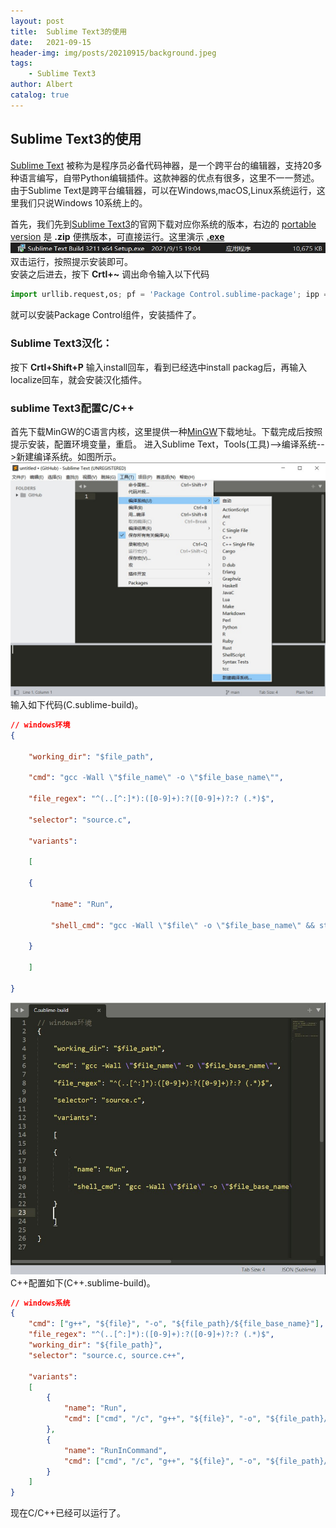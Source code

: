 ```yaml
---
layout: post
title:  Sublime Text3的使用
date:   2021-09-15
header-img: img/posts/20210915/background.jpeg
tags: 
    - Sublime Text3
author: Albert
catalog: true
---
```

## Sublime Text3的使用
[Sublime Text](https://baike.baidu.com/item/Sublime%20Text) 被称为是程序员必备代码神器，是一个跨平台的编辑器，支持20多种语言编写，自带Python编辑插件。这款神器的优点有很多，这里不一一赘述。  
由于Sublime Text是跨平台编辑器，可以在Windows,macOS,Linux系统运行，这里我们只说Windows 10系统上的。

首先，我们先到[Sublime Text3](https://www.sublimetext.com/3)的官网下载对应你系统的版本，右边的 [portable version](https://download.sublimetext.com/Sublime%20Text%20Build%203211%20x64.zip) 是 __.zip__ 便携版本，可直接运行。这里演示 [__.exe__](https://download.sublimetext.com/Sublime%20Text%20Build%203211%20x64%20Setup.exe)  
![](img/posts/20210915/exe.jpg)
双击运行，按照提示安装即可。  
安装之后进去，按下 __Crtl+~__ 调出命令输入以下代码
```python
import urllib.request,os; pf = 'Package Control.sublime-package'; ipp = sublime.installed_packages_path(); urllib.request.install_opener( urllib.request.build_opener( urllib.request.ProxyHandler()) ); open(os.path.join(ipp, pf), 'wb').write(urllib.request.urlopen( 'http://sublime.wbond.net/' + pf.replace(' ','%20')).read())
```
就可以安装Package Control组件，安装插件了。

### Sublime Text3汉化：
按下 __Crtl+Shift+P__ 输入install回车，看到已经选中install packag后，再输入localize回车，就会安装汉化插件。

### sublime Text3配置C/C++
首先下载MinGW的C语言内核，这里提供一种[MinGW](https://sourceforge.net/projects/mingw/)下载地址。下载完成后按照提示安装，配置环境变量，重启。
进入Sublime Text，Tools(工具)-->编译系统-->新建编译系统。如图所示。
![](img/posts/20211003/2021-10-03.jpg)
输入如下代码(C.sublime-build)。
```json
// windows环境
{

	"working_dir": "$file_path",

	"cmd": "gcc -Wall \"$file_name\" -o \"$file_base_name\"",

	"file_regex": "^(..[^:]*):([0-9]+):?([0-9]+)?:? (.*)$",

	"selector": "source.c",

	"variants":

	[

	{

	     "name": "Run",

	     "shell_cmd": "gcc -Wall \"$file\" -o \"$file_base_name\" && start cmd /c \"${file_path}/${file_base_name} & pause\""

	}

	]

}

```
![](img/posts/20211003/2021-10-03%20113246.jpg)
C++配置如下(C++.sublime-build)。
```json
// windows系统
{
	"cmd": ["g++", "${file}", "-o", "${file_path}/${file_base_name}"],
	"file_regex": "^(..[^:]*):([0-9]+):?([0-9]+)?:? (.*)$",
	"working_dir": "${file_path}",
	"selector": "source.c, source.c++",

	"variants":
	[
		{
			"name": "Run",
			"cmd": ["cmd", "/c", "g++", "${file}", "-o", "${file_path}/${file_base_name}", "&&", "cmd", "/c", "${file_path}/${file_base_name}"]
		},
		{
			"name": "RunInCommand",
			"cmd": ["cmd", "/c", "g++", "${file}", "-o", "${file_path}/${file_base_name}", "&&", "start", "cmd", "/c", "${file_path}/${file_base_name} & pause"]
		}
	]
}
```
现在C/C++已经可以运行了。
